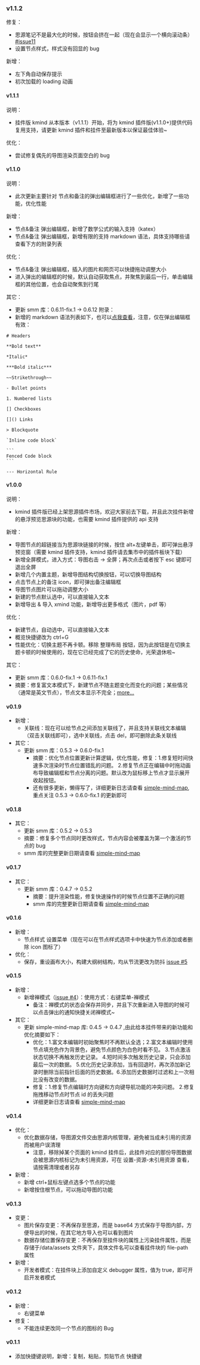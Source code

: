 ### v1.1.2

修复：

-   思源笔记不是最大化的时候，按钮会挤在一起（现在会显示一个横向滚动条）[#issue11](https://github.com/suka233/siyuan-kmind-plugin/issues/11)
-   设置节点样式，样式没有回显的 bug

新增：

-   左下角自动保存提示
-   初次加载的 loading 动画

#### v1.1.1

说明：

-   挂件版 kmind 从本版本（v1.1.1）开始，将为 kmind 插件版(v1.1.0+)提供代码复用支持，请更新 kmind 插件和挂件至最新版本以保证最佳体验~

优化：

-   尝试修复偶先的导图渲染页面空白的 bug

#### v1.1.0

说明：

-   此次更新主要针对 节点和备注的弹出编辑框进行了一些优化，新增了一些功能，优化性能

新增：

-   节点&备注 弹出编辑框，新增了数学公式的输入支持（katex）
-   节点&备注 弹出编辑框，新增有限的支持 markdown 语法，具体支持哪些请查看下方的附录列表

优化：

-   节点&备注 弹出编辑框，插入的图片和网页可以快捷拖动调整大小
-   进入弹出的编辑框的时候，默认自动获取焦点，并聚焦到最后一行，单击编辑框的其他位置，也会自动聚焦到行尾

其它：

-   更新 smm 库：0.6.11-fix.1 -> 0.6.12
    附录：
-   新增的 markdown 语法列表如下，也可以[点我查看](https://patricklee.nyc/quill-markdown-shortcuts/)，注意，仅在弹出编辑框有效：

````
# Headers

**Bold text**

*Italic*

***Bold italic***

~~Strikethrough~~

- Bullet points

1. Numbered lists

[] Checkboxes

[]() Links

> Blockquote

`Inline code block`

```
Fenced Code block
```

--- Horizontal Rule

````

#### v1.0.0

说明：

-   kmind 插件版已经上架思源插件市场，欢迎大家前去下载，并且此次挂件新增的悬浮预览思源块的功能，也需要 kmind 插件提供的 api 支持

新增：

-   导图节点的超链接当为思源块链接的时候，按住 alt+左键单击，即可弹出悬浮预览窗（需要 kmind 插件支持，kmind 插件请去集市中的插件板块下载）
-   新增全屏模式，进入方式：导图右击 -> 全屏；再次点击或者按下 esc 键即可退出全屏
-   新增几个内置主题，新增导图结构切换按钮，可以切换导图结构
-   点击节点上的备注 icon，即可弹出备注编辑框
-   导图节点图片可以拖动调整大小
-   新建的节点默认选中，可以直接输入文本
-   新增导出 & 导入 xmind 功能，新增导出更多格式（图片，pdf 等）

优化：

-   新建节点，自动选中，可以直接输入文本
-   概览快捷键改为 ctrl+G
-   性能优化：切换主题不再卡顿。移除 整理布局 按钮，因为此按钮是在切换主题卡顿的时候使用的，现在它已经完成了它的历史使命，光荣退休啦~

其它：

-   更新 smm 库：0.6.0-fix.1 -> 0.6.11-fix.1
-   摘要：修复富文本模式下，新建节点不随主题变化而变化的问题；某些情况（通常是英文节点），节点文本显示不完全；[more...](https://wanglin2.github.io/mind-map/#/doc/zh/changelog)

#### v0.1.9

-   新增：
    -   关联线：现在可以给节点之间添加关联线了，并且支持关联线文本编辑（双击关联线即可），选中关联线，点击 del，即可删除此条关联线
-   其它：
    -   更新 smm 库：0.5.3 -> 0.6.0-fix.1
        -   摘要：优化节点位置更新计算逻辑，优化性能，修复：1.修复短时间快速多次渲染时节点位置错乱的问题。 2.修复节点正在编辑中时拖动画布导致编辑框和节点分离的问题。默认改为鼠标移上节点才显示展开收起按钮。
        -   还有很多更新，懒得写了，详细更新日志请查看 [simple-mind-map](https://wanglin2.github.io/mind-map/#/doc/zh/changelog),重点关注 0.5.3 -> 0.6.0-fix.1 的更新即可

#### v0.1.8

-   其它：
    -   更新 smm 库：0.5.2 -> 0.5.3
    -   摘要：修复多个节点同时更改样式，节点内容会被覆盖为第一个激活的节点的 bug
    -   smm 库的完整更新日期请查看 [simple-mind-map](https://wanglin2.github.io/mind-map/#/doc/zh/changelog)

#### v0.1.7

-   其它：
    -   更新 smm 库：0.4.7 -> 0.5.2
        -   摘要：提升渲染性能，修复快速操作的时候节点位置不正确的问题
        -   smm 库的完整更新日期请查看 [simple-mind-map](https://wanglin2.github.io/mind-map/#/doc/zh/changelog)

#### v0.1.6

-   新增：
    -   节点样式 设置菜单（现在可以在节点样式选项卡中快速为节点添加或者删除 icon 图标了）
-   优化：
    -   保存，重设画布大小，构建大纲树结构，均从节流更改为防抖 [issue #5](https://github.com/suka233/siyuan-Kmind/issues/5)

#### v0.1.5

-   新增：
    -   新增禅模式（[issue #4](https://github.com/suka233/siyuan-Kmind/issues/4)）：使用方式：右键菜单-禅模式
        -   备注：禅模式的状态会保存并同步，并且下次重新进入导图的时候可以点击弹出的通知快捷关闭禅模式~
-   其它：
    -   更新 simple-mind-map 库: 0.4.5 -> 0.4.7 ,由此给本挂件带来的新功能和优化摘要如下：
        -   优化：1.富文本编辑时初始聚焦时不再默认全选；2.富文本编辑时使用节点填充色作为背景色，避免节点颜色为白色时看不见。 3.节点激活状态切换不再触发历史记录。 4.短时间多次触发历史记录，只会添加最后一次的数据。 5.优化历史记录添加，当有回退时，再次添加新记录时删除当前指针后面的历史数据。6.添加历史数据时过滤和上一次相比没有改变的数据。
        -   修复：1.修复节点编辑时方向键和方向键导航功能的冲突问题。 2.修复拖拽移动节点时节点 id 的丢失问题
        -   详细更新日志请查看 [simple-mind-map](https://wanglin2.github.io/mind-map/#/doc/zh/changelog)

#### v0.1.4

-   优化：
    -   优化数据存储，导图源文件交由思源内核管理，避免被当成未引用的资源而被用户误清理
        -   注意，移除掉某个页面的 kmind 挂件后，此挂件对应的那份导图数据会被思源内核标记为未引用资源，可在 设置-资源-未引用资源 查看，请按需清理或者另存
-   新增：
    -   新增 ctrl+鼠标左键点选多个节点的功能
    -   新增按住根节点，可以拖动导图的功能

#### v0.1.3

-   变更：
    -   图片保存变更：不再保存至思源，而是 base64 方式保存于导图内部，方便导出的时候，在其它地方导入也可以看到图片
    -   数据存储位置保存变更：不再保存至挂件块的属性上污染挂件属性，而是存储于/data/assets 文件夹下，具体文件名可以查看挂件块的 file-path 属性
-   新增：
    -   开发者模式：在挂件块上添加自定义 debugger 属性，值为 true，即可开启开发者模式

#### v0.1.2

-   新增：
    -   右键菜单
-   修复：
    -   不能连续更改同一个节点的图标的 Bug

#### v0.1.1

-   添加快捷键说明，新增：复制，粘贴，剪贴节点 快捷键
